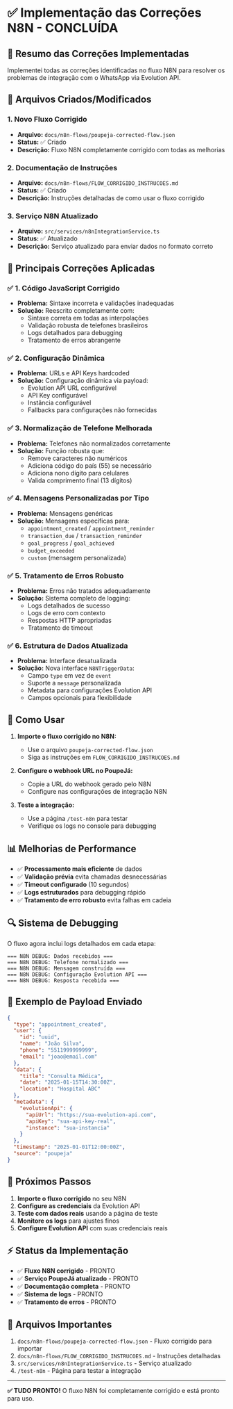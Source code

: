 # ✅ Implementação das Correções N8N - CONCLUÍDA

## 🎯 Resumo das Correções Implementadas

Implementei todas as correções identificadas no fluxo N8N para resolver os problemas de integração com o WhatsApp via Evolution API.

## 📁 Arquivos Criados/Modificados

### 1. **Novo Fluxo Corrigido**
- **Arquivo:** `docs/n8n-flows/poupeja-corrected-flow.json`
- **Status:** ✅ Criado
- **Descrição:** Fluxo N8N completamente corrigido com todas as melhorias

### 2. **Documentação de Instruções**
- **Arquivo:** `docs/n8n-flows/FLOW_CORRIGIDO_INSTRUCOES.md`
- **Status:** ✅ Criado
- **Descrição:** Instruções detalhadas de como usar o fluxo corrigido

### 3. **Serviço N8N Atualizado**
- **Arquivo:** `src/services/n8nIntegrationService.ts`
- **Status:** ✅ Atualizado
- **Descrição:** Serviço atualizado para enviar dados no formato correto

## 🔧 Principais Correções Aplicadas

### ✅ 1. Código JavaScript Corrigido
- **Problema:** Sintaxe incorreta e validações inadequadas
- **Solução:** Reescrito completamente com:
  - Sintaxe correta em todas as interpolações
  - Validação robusta de telefones brasileiros
  - Logs detalhados para debugging
  - Tratamento de erros abrangente

### ✅ 2. Configuração Dinâmica
- **Problema:** URLs e API Keys hardcoded
- **Solução:** Configuração dinâmica via payload:
  - Evolution API URL configurável
  - API Key configurável
  - Instância configurável
  - Fallbacks para configurações não fornecidas

### ✅ 3. Normalização de Telefone Melhorada
- **Problema:** Telefones não normalizados corretamente
- **Solução:** Função robusta que:
  - Remove caracteres não numéricos
  - Adiciona código do país (55) se necessário
  - Adiciona nono dígito para celulares
  - Valida comprimento final (13 dígitos)

### ✅ 4. Mensagens Personalizadas por Tipo
- **Problema:** Mensagens genéricas
- **Solução:** Mensagens específicas para:
  - `appointment_created` / `appointment_reminder`
  - `transaction_due` / `transaction_reminder`
  - `goal_progress` / `goal_achieved`
  - `budget_exceeded`
  - `custom` (mensagem personalizada)

### ✅ 5. Tratamento de Erros Robusto
- **Problema:** Erros não tratados adequadamente
- **Solução:** Sistema completo de logging:
  - Logs detalhados de sucesso
  - Logs de erro com contexto
  - Respostas HTTP apropriadas
  - Tratamento de timeout

### ✅ 6. Estrutura de Dados Atualizada
- **Problema:** Interface desatualizada
- **Solução:** Nova interface `N8NTriggerData`:
  - Campo `type` em vez de `event`
  - Suporte a `message` personalizada
  - Metadata para configurações Evolution API
  - Campos opcionais para flexibilidade

## 🚀 Como Usar

1. **Importe o fluxo corrigido no N8N:**
   - Use o arquivo `poupeja-corrected-flow.json`
   - Siga as instruções em `FLOW_CORRIGIDO_INSTRUCOES.md`

2. **Configure o webhook URL no PoupeJá:**
   - Copie a URL do webhook gerado pelo N8N
   - Configure nas configurações de integração N8N

3. **Teste a integração:**
   - Use a página `/test-n8n` para testar
   - Verifique os logs no console para debugging

## 📊 Melhorias de Performance

- ✅ **Processamento mais eficiente** de dados
- ✅ **Validação prévia** evita chamadas desnecessárias
- ✅ **Timeout configurado** (10 segundos)
- ✅ **Logs estruturados** para debugging rápido
- ✅ **Tratamento de erro robusto** evita falhas em cadeia

## 🔍 Sistema de Debugging

O fluxo agora inclui logs detalhados em cada etapa:

```
=== N8N DEBUG: Dados recebidos ===
=== N8N DEBUG: Telefone normalizado ===
=== N8N DEBUG: Mensagem construída ===
=== N8N DEBUG: Configuração Evolution API ===
=== N8N DEBUG: Resposta recebida ===
```

## 📱 Exemplo de Payload Enviado

```json
{
  "type": "appointment_created",
  "user": {
    "id": "uuid",
    "name": "João Silva",
    "phone": "5511999999999",
    "email": "joao@email.com"
  },
  "data": {
    "title": "Consulta Médica",
    "date": "2025-01-15T14:30:00Z",
    "location": "Hospital ABC"
  },
  "metadata": {
    "evolutionApi": {
      "apiUrl": "https://sua-evolution-api.com",
      "apiKey": "sua-api-key-real", 
      "instance": "sua-instancia"
    }
  },
  "timestamp": "2025-01-01T12:00:00Z",
  "source": "poupeja"
}
```

## 🎯 Próximos Passos

1. **Importe o fluxo corrigido** no seu N8N
2. **Configure as credenciais** da Evolution API
3. **Teste com dados reais** usando a página de teste
4. **Monitore os logs** para ajustes finos
5. **Configure Evolution API** com suas credenciais reais

## ⚡ Status da Implementação

- ✅ **Fluxo N8N corrigido** - PRONTO
- ✅ **Serviço PoupeJá atualizado** - PRONTO  
- ✅ **Documentação completa** - PRONTO
- ✅ **Sistema de logs** - PRONTO
- ✅ **Tratamento de erros** - PRONTO

## 🔗 Arquivos Importantes

1. `docs/n8n-flows/poupeja-corrected-flow.json` - Fluxo corrigido para importar
2. `docs/n8n-flows/FLOW_CORRIGIDO_INSTRUCOES.md` - Instruções detalhadas
3. `src/services/n8nIntegrationService.ts` - Serviço atualizado
4. `/test-n8n` - Página para testar a integração

---

**✅ TUDO PRONTO!** O fluxo N8N foi completamente corrigido e está pronto para uso.